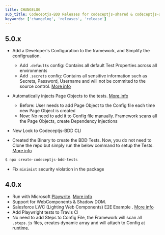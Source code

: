 ```yaml
---
title: CHANGELOG
sub_title: Codeceptjs-BDD Releases for codeceptjs-shared & codeceptjs-saucelabs
keywords: ['changelog', 'releases', 'release']
---
```


## 5.0.x

- Add a Developer's Configuration to the framework, and Simplify the configruation.
  - Add `.defaults` config: Contains all default Test Properties across all environments
  - Add `.secrets` config: Contains all sensitive information such as Secrets, Password, Username and will not be commited to the source control. [More info](http://localhost:8981/04-configurations/1-env-variables/)
- Automatically injects Page Objects to the tests. [More info](http://localhost:8981/05-page-objects/3-naming-conventions/)

  - Before: User needs to add Page Object to the Config file each time new Page Object is created
  - Now: No need to add it to Config file manually. Framework scans all the Page Objects, create Dependency Injections

- New Look to Codeceptjs-BDD CLI
- Created the Binary to create the BDD Tests. Now, you do not need to Clone the repo but simply run the below command to setup the Tests. [More info](https://gkushang.github.io/01-getting-started/1-quick-start/)

```bash
$ npx create-codeceptjs-bdd-tests
```

- Fix `minimist` security violation in the package

## 4.0.x

- Run with Microsoft [Playwrite](https://github.com/microsoft/playwright). [More info](https://gkushang.github.io/06-execution/6-run-with-playright/)
- Support for WebComponents & Shadow DOM.
- Salesforce LWC (Lighting Web Components) E2E Example . [More info](https://gkushang.github.io/08-salesforce-lwc/1-salesforce-lighting-web-components/)
- Add Playwright tests to Travis CI
- No need to add Steps to Config File, the Framework will scan all `.steps.js` files, creates dynamic array and will attach to Config at runtime.
